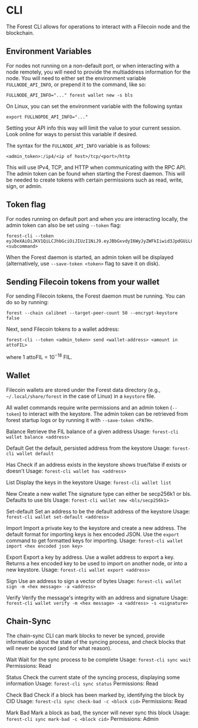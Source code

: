 
# CLI

The Forest CLI allows for operations to interact with a Filecoin node and the blockchain.


## Environment Variables
For nodes not running on a non-default port, or when interacting with a node remotely, you will need
to provide the multiaddress information for the node. You will need to either set the environment variable
`FULLNODE_API_INFO`, or prepend it to the command, like so:

`FULLNODE_API_INFO="..." forest wallet new -s bls`

On Linux, you can set the environment variable with the following syntax

`export FULLNOPDE_API_INFO="..."`

Setting your API info this way will limit the value to your current session. Look online for ways to persist
this variable if desired.

The syntax for the `FULLNODE_API_INFO` variable is as follows:

`<admin_token>:/ip4/<ip of host>/tcp/<port>/http`

This will use IPv4, TCP, and HTTP when communicating with the RPC API. The admin token can be found when starting
the Forest daemon. This will be needed to create tokens with certain permissions such as read, write, sign, or admin.

## Token flag

For nodes running on default port and when you are interacting locally, the admin token can also be set using `--token` flag:
```
forest-cli --token eyJ0eXAiOiJKV1QiLCJhbGciOiJIUzI1NiJ9.eyJBbGxvdyI6WyJyZWFkIiwid3JpdGUiLCJzaWduIiwiYWRtaW4iXSwiZXhwIjoxNjczMjEwMTkzfQ.xxhmqtG9O3XNTIrOEB2_TWnVkq0JkqzRdw63BdosV0c <subcommand>
```

When the Forest daemon is started, an admin token will be displayed (alternatively, use `--save-token <token>` flag to save it on disk).
## Sending Filecoin tokens from your wallet

For sending Filecoin tokens, the Forest daemon must be running. You can do so by running:

`forest --chain calibnet --target-peer-count 50 --encrypt-keystore false`

Next, send Filecoin tokens to a wallet address:

`forest-cli --token <admin_token> send <wallet-address> <amount in attoFIL>`

where 1 attoFIL = $10^{−18}$ FIL.

## Wallet

Filecoin wallets are stored under the Forest data directory (e.g., `~/.local/share/forest` in the case of Linux) in a `keystore` file.

All wallet commands require write permissions and an admin token (`--token`) to interact with the keystore.
The admin token can be retrieved from forest startup logs or by running it with `--save-token <PATH>`.

Balance
Retrieve the FIL balance of a given address
Usage: `forest-cli wallet balance <address>`

Default
Get the default, persisted address from the keystore
Usage: `forest-cli wallet default`

Has
Check if an address exists in the keystore
shows true/false if exists or doesn't
Usage: `forest-cli wallet has <address>`

List
Display the keys in the keystore
Usage: `forest-cli wallet list`

New
Create a new wallet
The signature type can either be secp256k1 or bls. Defaults to use bls
Usage: `forest-cli wallet new <bls/secp256k1>`

Set-default
Set an address to be the default address of the keystore
Usage: `forest-cli wallet set-default <address>`

Import
Import a private key to the keystore and create a new address.
The default format for importing keys is hex encoded JSON. Use the `export`
command to get formatted keys for importing.
Usage: `forest-cli wallet import <hex encoded json key>`

Export
Export a key by address. Use a wallet address to export a key. Returns a hex encoded key
to be used to import on another node, or into a new keystore.
Usage: `forest-cli wallet export <address>`

Sign
Use an address to sign a vector of bytes
Usage: `forest-cli wallet sign -m <hex message> -a <address>`

Verify
Verify the message's integrity with an address and signature
Usage: `forest-cli wallet verify -m <hex message> -a <address> -s <signature>`


## Chain-Sync

The chain-sync CLI can mark blocks to never be synced, provide information about the state
of the syncing process, and check blocks that will never be synced (and for what reason).

Wait
Wait for the sync process to be complete
Usage: `forest-cli sync wait`
Permissions: Read

Status
Check the current state of the syncing process, displaying some information
Usage: `forest-cli sync status`
Permissions: Read

Check Bad
Check if a block has been marked by, identifying the block by CID
Usage: `forest-cli sync check-bad -c <block cid>`
Permissions: Read

Mark Bad
Mark a block as bad, the syncer will never sync this block
Usage: `forest-cli sync mark-bad -c <block cid>`
Permissions: Admin
